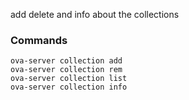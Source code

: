 add delete and info about the collections 


### Commands
```
ova-server collection add
ova-server collection rem
ova-server collection list
ova-server collection info
```
